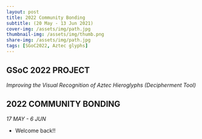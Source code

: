 ```yaml
---
layout: post
title: 2022 Community Bonding
subtitle: (20 May - 13 Jun 2021)
cover-img: /assets/img/path.jpg
thumbnail-img: /assets/img/thumb.png
share-img: /assets/img/path.jpg
tags: [SGoC2022, Aztec glyphs]
---
```


## GSoC 2022 PROJECT
*Improving the Visual Recognition of Aztec Hieroglyphs (Decipherment Tool)*

## 2022 COMMUNITY BONDING
*17 MAY - 6 JUN*

- Welcome back!!
